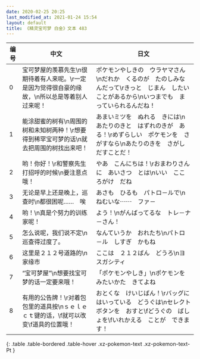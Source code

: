 ```yaml
---
date: 2020-02-25 20:25
last_modified_at: 2021-01-24 15:54
layout: default
title: 《精灵宝可梦 白金》文本 483
---
```

| 编号 | 中文 | 日文 |
| ---- | ---- | ---- |
| 0 | 宝可梦屋的羡慕先生\n很期待着有人来呢。\r一定是因为觉得很自豪的缘故，\n所以总是等着别人过来呢！ | ポケモンやしきの　ウラヤマさん\nだれか　くるのが　たのしみなんだって\rきっと　じまん　したいことがあるから\nいつまでも　まっていられるんだね！ |
| 1 | 能涂甜蜜的树有\n周围的树和未知树两种！\r想要得到稀罕宝可梦的话\n就去把周围的树找出来吧！ | あまいミツを　ぬれる　きには\nあたりのきと　はずれのきが　ある！\rめずらしい　ポケモンを　さがすなら\nあたりのきを　さがしだすことだ！ |
| 2 | 哟！你好！\r和警察先生打招呼的时候\n要注意点哦！ | やあ　こんにちは！\rおまわりさんに　あいさつ　とは\nいい　こころがけ　だね |
| 3 | 无论是早上还是晚上，巡查时\n都很困呢……　唉 | あさも　ひるも　パトロ－ルで\nねむいな⋯⋯　ファ－ |
| 4 | 哟！\n真是个努力的训练家呢！ | よう！\nがんばってるな　トレ－ナ－さん！ |
| 5 | 怎么说呢，我们说不定\n巡查得过度了。 | なんていうか　おれたち\nパトロ－ル　しすぎ　かもね |
| 6 | 这里是２１２号道路的\n家缘市 | ここは　２１２ばん　どうろ\nヨスガシティ |
| 7 | “宝可梦屋”\n想要找宝可梦的话一定要来哦！ | 「ポケモンやしき」\nポケモンを　みたいかた　きてよね |
| 8 | 有用的公告牌！\r对着包包里的道具按\nｓｅｌｅｃｔ键的话，\f就可以改变\f道具的位置哦！ | おとくな　けいじばん！\rバッグに　はいっている　どうぐは\nセレクト　ボタンを　おすと\fどうぐの　ばしょを\fいれかえる　ことが　できます！ |
{: .table .table-bordered .table-hover .xz-pokemon-text .xz-pokemon-text-Pt }